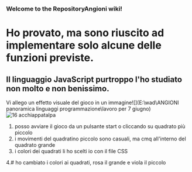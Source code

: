 ### Welcome to the RepositoryAngioni wiki!
# Ho provato, ma sono riuscito ad implementare solo alcune delle funzioni previste.
## Il linguaggio JavaScript purtroppo l'ho studiato non molto e non benissimo.
Vi allego un effetto visuale del gioco in un immagine![](E:\wad\ANGIONI panoramica linguaggi programmazione\lavoro per 7 giugno)
![16 acchiappatalpa](https://user-images.githubusercontent.com/105865903/175310703-4f06c3a5-0d99-46be-8303-67cb8fd39b0a.JPG)

1.  posso avviare il gioco da un pulsante start o cliccando su quadrato più piccolo
2. i movimenti del quadratino piccolo sono casuali, ma cmq all'interno del quadrato grande
3. i colori dei quadrati li ho scelti io con il file CSS 

4.# ho cambiato i colori ai quadrati, rosa il grande e viola il piccolo  